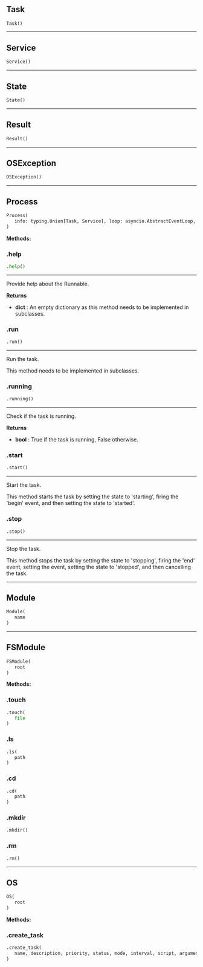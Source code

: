 #


## Task
```python 
Task()
```



----


## Service
```python 
Service()
```



----


## State
```python 
State()
```



----


## Result
```python 
Result()
```



----


## OSException
```python 
OSException()
```



----


## Process
```python 
Process(
   info: typing.Union[Task, Service], loop: asyncio.AbstractEventLoop, **kwargs
)
```




**Methods:**


### .help
```python
.help()
```

---
Provide help about the Runnable.


**Returns**

* **dict**  : An empty dictionary as this method needs to be implemented in subclasses.


### .run
```python
.run()
```

---
Run the task.

This method needs to be implemented in subclasses.

### .running
```python
.running()
```

---
Check if the task is running.


**Returns**

* **bool**  : True if the task is running, False otherwise.


### .start
```python
.start()
```

---
Start the task.

This method starts the task by setting the state to 'starting', firing the 'begin' event, and then setting the state to 'started'.

### .stop
```python
.stop()
```

---
Stop the task.

This method stops the task by setting the state to 'stopping', firing the 'end' event, setting the event, setting the state to 'stopped', and then cancelling the task.

----


## Module
```python 
Module(
   name
)
```



----


## FSModule
```python 
FSModule(
   root
)
```




**Methods:**


### .touch
```python
.touch(
   file
)
```


### .ls
```python
.ls(
   path
)
```


### .cd
```python
.cd(
   path
)
```


### .mkdir
```python
.mkdir()
```


### .rm
```python
.rm()
```


----


## OS
```python 
OS(
   root
)
```




**Methods:**


### .create_task
```python
.create_task(
   name, description, priority, status, mode, interval, script, arguments
)
```

